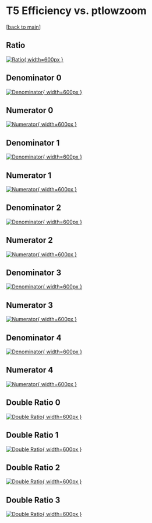 # T5 Efficiency vs. ptlowzoom

[[back to main](./)]



## Ratio

[![Ratio](../mtv/var/T5_vtr_13_0_eff_ptlowzoom.png){ width=600px }](../mtv/var/T5_vtr_13_0_eff_ptlowzoom.pdf)

## Denominator 0

[![Denominator](../mtv/den/T5_vtr_13_0_eff_ptlowzoom_den0.png){ width=600px }](../mtv/den/T5_vtr_13_0_eff_ptlowzoom_den0.pdf)

## Numerator 0

[![Numerator](../mtv/num/T5_vtr_13_0_eff_ptlowzoom_num0.png){ width=600px }](../mtv/num/T5_vtr_13_0_eff_ptlowzoom_num0.pdf)

## Denominator 1

[![Denominator](../mtv/den/T5_vtr_13_0_eff_ptlowzoom_den1.png){ width=600px }](../mtv/den/T5_vtr_13_0_eff_ptlowzoom_den1.pdf)

## Numerator 1

[![Numerator](../mtv/num/T5_vtr_13_0_eff_ptlowzoom_num1.png){ width=600px }](../mtv/num/T5_vtr_13_0_eff_ptlowzoom_num1.pdf)

## Denominator 2

[![Denominator](../mtv/den/T5_vtr_13_0_eff_ptlowzoom_den2.png){ width=600px }](../mtv/den/T5_vtr_13_0_eff_ptlowzoom_den2.pdf)

## Numerator 2

[![Numerator](../mtv/num/T5_vtr_13_0_eff_ptlowzoom_num2.png){ width=600px }](../mtv/num/T5_vtr_13_0_eff_ptlowzoom_num2.pdf)

## Denominator 3

[![Denominator](../mtv/den/T5_vtr_13_0_eff_ptlowzoom_den3.png){ width=600px }](../mtv/den/T5_vtr_13_0_eff_ptlowzoom_den3.pdf)

## Numerator 3

[![Numerator](../mtv/num/T5_vtr_13_0_eff_ptlowzoom_num3.png){ width=600px }](../mtv/num/T5_vtr_13_0_eff_ptlowzoom_num3.pdf)

## Denominator 4

[![Denominator](../mtv/den/T5_vtr_13_0_eff_ptlowzoom_den4.png){ width=600px }](../mtv/den/T5_vtr_13_0_eff_ptlowzoom_den4.pdf)

## Numerator 4

[![Numerator](../mtv/num/T5_vtr_13_0_eff_ptlowzoom_num4.png){ width=600px }](../mtv/num/T5_vtr_13_0_eff_ptlowzoom_num4.pdf)

## Double Ratio 0

[![Double Ratio](../mtv/ratio/T5_vtr_13_0_eff_ptlowzoom_ratio0.png){ width=600px }](../mtv/ratio/T5_vtr_13_0_eff_ptlowzoom_ratio0.pdf)

## Double Ratio 1

[![Double Ratio](../mtv/ratio/T5_vtr_13_0_eff_ptlowzoom_ratio1.png){ width=600px }](../mtv/ratio/T5_vtr_13_0_eff_ptlowzoom_ratio1.pdf)

## Double Ratio 2

[![Double Ratio](../mtv/ratio/T5_vtr_13_0_eff_ptlowzoom_ratio2.png){ width=600px }](../mtv/ratio/T5_vtr_13_0_eff_ptlowzoom_ratio2.pdf)

## Double Ratio 3

[![Double Ratio](../mtv/ratio/T5_vtr_13_0_eff_ptlowzoom_ratio3.png){ width=600px }](../mtv/ratio/T5_vtr_13_0_eff_ptlowzoom_ratio3.pdf)

